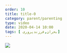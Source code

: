 ```yaml
---
order: 10
title: title-0
category: parent/parenting
type: video
date: 2020-04-14 10:00
tags: [ بحران,فرزندپروری]
---
```


[![](../../static/images/parenting-crisis-cover.webp)](../../static/videos/parenting-crisis.mp4)